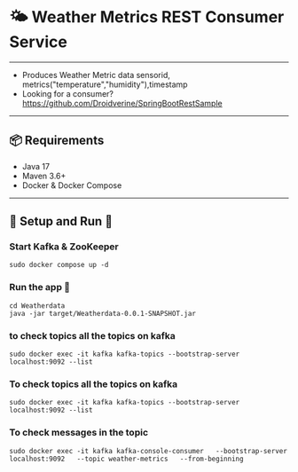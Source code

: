 
# 🌤️ Weather Metrics REST Consumer Service

---

- Produces Weather Metric data sensorid, metrics("temperature","humidity"),timestamp
- Looking for a consumer? https://github.com/Droidverine/SpringBootRestSample  
---

## 📦 Requirements

- Java 17
- Maven 3.6+
- Docker & Docker Compose

---

## 🚀 Setup and Run 🏃


### Start Kafka & ZooKeeper 
```
sudo docker compose up -d
```

### Run the app 🏃
```
cd Weatherdata
java -jar target/Weatherdata-0.0.1-SNAPSHOT.jar 
```

### to check topics all the topics on kafka
```
sudo docker exec -it kafka kafka-topics --bootstrap-server localhost:9092 --list
```

### To check topics all the topics on kafka
```
sudo docker exec -it kafka kafka-topics --bootstrap-server localhost:9092 --list
```
### To check messages in the topic
```
sudo docker exec -it kafka kafka-console-consumer   --bootstrap-server localhost:9092   --topic weather-metrics   --from-beginning
```
